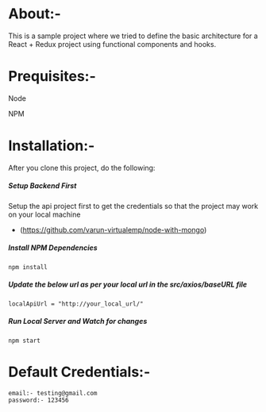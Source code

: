 # About:-
This is a sample project where we tried to define the basic architecture for a React + Redux project using functional components and hooks.

# Prequisites:-
Node

NPM

# Installation:-
After you clone this project, do the following:

##### Setup Backend First
Setup the api project first to get the credentials so that the project may work on your local machine
- (https://github.com/varun-virtualemp/node-with-mongo)

##### Install NPM Dependencies
```npm install```

##### Update the below url as per your local url in the src/axios/baseURL file
```localApiUrl = "http://your_local_url/" ```

##### Run Local Server and Watch for changes
```npm start```

# Default Credentials:-
```
email:- testing@gmail.com
password:- 123456
```